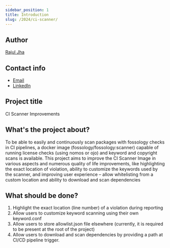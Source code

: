 ```yaml
---
sidebar_position: 1
title: Introduction
slug: /2024/ci-scanner/
---
```

<!--
SPDX-License-Identifier: CC-BY-SA-4.0

SPDX-FileCopyrightText: 2024 Rajul Jha <rajuljha49@gmail.com>
-->

## Author

[Rajul Jha](https://github.com/rajuljha)

## Contact info

- [Email](mailto:rajuljha49@gmail.com)
- [LinkedIn](https://linkedin.com/in/rajuljha)

## Project title

CI Scanner Improvements

## What's the project about?

To be able to easily and continuously scan packages with
fossology checks in CI pipelines, a docker image
(fossology/fossology:scanner) capable of running license checks (using
nomos or ojo) and keyword and copyright scans is available.
This project aims to improve the CI Scanner Image in
various aspects and numerous quality of life improvements, like
highlighting the exact location of violation, ability to customize the
keywords used by the scanner, and improving user experience – allow
whitelisting from a custom location and ability to download and scan
dependencies

## What should be done?

1. Highlight the exact location (line number) of a violation during
reporting
2. Allow users to customize keyword scanning using their own
keyword.conf
3. Allow users to store allowlist.json file elsewhere (currently, it is
required to be present at the root of the project)
4. Allow users to download and scan dependencies by providing a path
at CI/CD pipeline trigger.